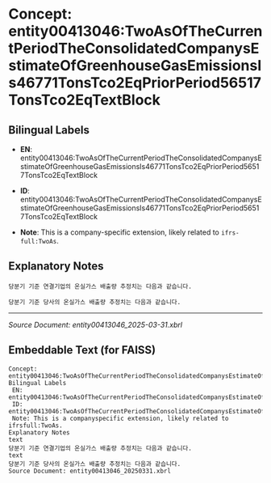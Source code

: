 # Concept: entity00413046:TwoAsOfTheCurrentPeriodTheConsolidatedCompanysEstimateOfGreenhouseGasEmissionsIs46771TonsTco2EqPriorPeriod56517TonsTco2EqTextBlock

## Bilingual Labels
- **EN**: entity00413046:TwoAsOfTheCurrentPeriodTheConsolidatedCompanysEstimateOfGreenhouseGasEmissionsIs46771TonsTco2EqPriorPeriod56517TonsTco2EqTextBlock

- **ID**: entity00413046:TwoAsOfTheCurrentPeriodTheConsolidatedCompanysEstimateOfGreenhouseGasEmissionsIs46771TonsTco2EqPriorPeriod56517TonsTco2EqTextBlock
- **Note**: This is a company-specific extension, likely related to `ifrs-full:TwoAs`.

## Explanatory Notes
```text
당분기 기준 연결기업의 온실가스 배출량 추정치는 다음과 같습니다.
```
```text
당분기 기준 당사의 온실가스 배출량 추정치는 다음과 같습니다.
```

---
*Source Document: entity00413046_2025-03-31.xbrl*
## Embeddable Text (for FAISS)
```text
Concept: entity00413046:TwoAsOfTheCurrentPeriodTheConsolidatedCompanysEstimateOfGreenhouseGasEmissionsIs46771TonsTco2EqPriorPeriod56517TonsTco2EqTextBlock
Bilingual Labels
 EN: entity00413046:TwoAsOfTheCurrentPeriodTheConsolidatedCompanysEstimateOfGreenhouseGasEmissionsIs46771TonsTco2EqPriorPeriod56517TonsTco2EqTextBlock
 ID: entity00413046:TwoAsOfTheCurrentPeriodTheConsolidatedCompanysEstimateOfGreenhouseGasEmissionsIs46771TonsTco2EqPriorPeriod56517TonsTco2EqTextBlock
 Note: This is a companyspecific extension, likely related to ifrsfull:TwoAs.
Explanatory Notes
text
당분기 기준 연결기업의 온실가스 배출량 추정치는 다음과 같습니다.
text
당분기 기준 당사의 온실가스 배출량 추정치는 다음과 같습니다.
Source Document: entity00413046_20250331.xbrl
```